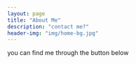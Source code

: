 ```yaml
---
layout: page
title: "About Me"
description: "contact me?"
header-img: "img/home-bg.jpg"
---
```

you can find me through the button below

	
